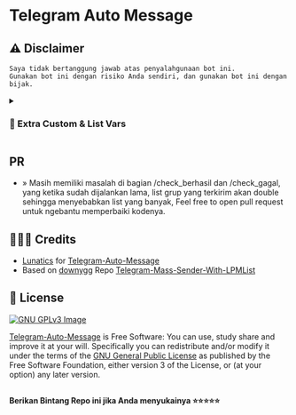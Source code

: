 # Telegram Auto Message

## ⚠️ Disclaimer

```
Saya tidak bertanggung jawab atas penyalahgunaan bot ini.
Gunakan bot ini dengan risiko Anda sendiri, dan gunakan bot ini dengan bijak.
```

<details>
<summary><h3><b>🔗 Extra Custom & List Vars</b></h3></summary>

### Variables

* `API_HASH` Dapatkan API HASH di web my.telegram.org.
* `API_ID` Dapatkan APP ID di web my.telegram.org.
* `TAPI_NAME` Dapatkan APP NAME di web my.telegram.org.
* `ADMIN_LIST` Tambahkan ID untuk admin, jika 2 atau lebih split menggunakan `,` .
* `IGNORE_GRUP` Tambahkan ID grup untuk grup yang di kesampingkan untuk mengirim pesan auto.
* ` LOG_GRUP_ID` Tambahkan ID grup log untuk mengirim pesan log.
 
### Extra Variables

* The delay function can be configured in the `time.sleep()` block of code.

</details>

## PR
* » Masih memiliki masalah di bagian /check_berhasil dan /check_gagal, yang ketika sudah dijalankan lama, list grup yang terkirim akan double sehingga menyebabkan list yang banyak, Feel free to open pull request untuk ngebantu memperbaiki kodenya.


## 👨🏻‍💻 Credits

-  [Lunatics](https://github.com/lunaticsm) for [Telegram-Auto-Message](https://github.com/lunaticsm/Telegram-Auto-Message)
-  Based on [downygg](https://github.com/downygg) Repo [Telegram-Mass-Sender-With-LPMList
](https://github.com/downygg/Telegram-Mass-Sender-With-LPMList)

## 📑 License
[![GNU GPLv3 Image](https://www.gnu.org/graphics/gplv3-127x51.png)](http://www.gnu.org/licenses/gpl-3.0.en.html)  

[Telegram-Auto-Message](https://github.com/lunaticsm/Telegram-Auto-Message/) is Free Software: You can use, study share and improve it at your
will. Specifically you can redistribute and/or modify it under the terms of the
[GNU General Public License](https://www.gnu.org/licenses/gpl.html) as
published by the Free Software Foundation, either version 3 of the License, or
(at your option) any later version. 

##

   **Berikan Bintang Repo ini jika Anda menyukainya ⭐⭐⭐⭐⭐**